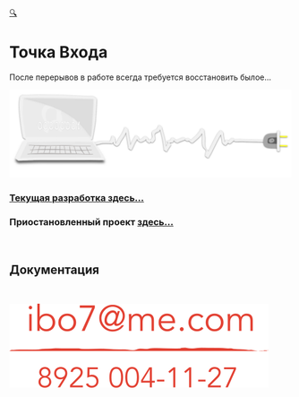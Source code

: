 <!-- <script>
if(window.location.hostname === "a374ru.readthedocs.io"){
window.location.href='../_README'
} else {
console.log('-=-=-= Вас приветствует СВЕТОФОР-РАЗРАБОТКИ =-=-=-')
}
</script> -->
<div id="navi"><a href="./navi#азъ">🔍</a></div>

#  Точка Входа

После перерывов в работе всегда требуется восстановить былое…

<a href="navi">
<img src='assets/svg/comp-start.svg'>
</a>


### [Текущая разработка здесь…](https://github.com/a374ru/aprakos.online)

### Приостановленный проект [здесь…](https://a374ru.github.io/aprakos.ru/aa/)

<br>

## Документация

<!-- [Aprakos.online](https://aprakosonline.readthedocs.io) -->

<!-- [Памятник разработки](https://a374ru.readthedocs.io) -->
<br>

![img](assets/img/contacts-ystm.png)

<br>

<script src="assets/js/a374.js"></script>